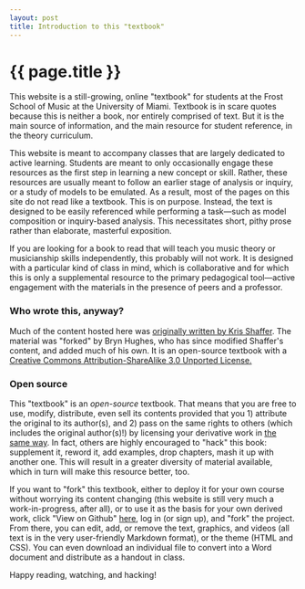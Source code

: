 ```yaml
---
layout: post
title: Introduction to this "textbook" 
---
```

{{ page.title }}
================

This website is a still-growing, online "textbook" for students at the Frost School of Music at the University of Miami. Textbook is in scare quotes because this is neither a book, nor entirely comprised of text. But it is the main source of information, and the main resource for student reference, in the theory curriculum.

This website is meant to accompany classes that are largely dedicated to active learning. Students are meant to only occasionally engage these resources as the first step in learning a new concept or skill. Rather, these resources are usually meant to follow an earlier stage of analysis or inquiry, or a study of models to be emulated. As a result, most of the pages on this site do not read like a textbook. This is on purpose. Instead, the text is designed to be easily referenced while performing a task—such as model composition or inquiry-based analysis. This necessitates short, pithy prose rather than elaborate, masterful exposition.

If you are looking for a book to read that will teach you music theory or musicianship skills independently, this probably will not work. It is designed with a particular kind of class in mind, which is collaborative and for which this is only a supplemental resource to the primary pedagogical tool—active engagement with the materials in the presence of peers and a professor.

### Who wrote this, anyway? ###

Much of the content hosted here was [originally written by Kris Shaffer](http://kris.shaffermusic.com/musicianship/). The material was "forked" by Bryn Hughes, who has since modified Shaffer's content, and added much of his own. It is an open-source textbook with a [Creative Commons Attribution-ShareAlike 3.0 Unported License.](http://creativecommons.org/licenses/by-sa/3.0/)

### Open source ###

This "textbook" is an *open-source* textbook. That means that you are free to use, modify, distribute, even sell its contents provided that you 1) attribute the original to its author(s), and 2) pass on the same rights to others (which includes the original author(s)!) by licensing your derivative work in [the same way](http://creativecommons.org/licenses/by-sa/3.0/). In fact, others are highly encouraged to "hack" this book: supplement it, reword it, add examples, drop chapters, mash it up with another one. This will result in a greater diversity of material available, which in turn will make this resource better, too.

If you want to "fork" this textbook, either to deploy it for your own course without worrying its content changing (this website is still very much a work-in-progress, after all), or to use it as the basis for your own derived work, click "View on Github" [here](https://github.com/brynhughes/resources), log in (or sign up), and "fork" the project. From there, you can edit, add, or remove the text, graphics, and videos (all text is in the very user-friendly Markdown format), or the theme (HTML and CSS). You can even download an individual file to convert into a Word document and distribute as a handout in class.

Happy reading, watching, and hacking!

